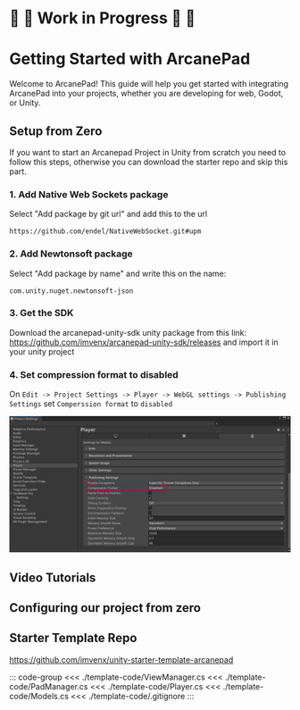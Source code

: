 # 🚧 👷 Work in Progress 👷 🚧
##
# Getting Started with ArcanePad

Welcome to ArcanePad! This guide will help you get started with integrating ArcanePad into your projects, whether you are developing for web, Godot, or Unity.

## Setup from Zero

If you want to start an Arcanepad Project in Unity from scratch you need to follow this steps, otherwise you can download the starter repo and skip this part.

### 1. Add Native Web Sockets package
Select "Add package by git url" and add this to the url
```
https://github.com/endel/NativeWebSocket.git#upm
```

### 2. Add Newtonsoft package
Select "Add package by name" and write this on the name:
```
com.unity.nuget.newtonsoft-json
```

### 3. Get the SDK
Download the arcanepad-unity-sdk unity package from this link: https://github.com/imvenx/arcanepad-unity-sdk/releases and import it in your unity project

### 4. Set compression format to disabled
On `Edit -> Project Settings -> Player -> WebGL settings -> Publishing Settings` set `Comperssion format` to `disabled` 

<img src="./comperssion-format.png" />

## Video Tutorials

## Configuring our project from zero

<YoutubeEmbed video-id="3Ehlu9WlKwU" />

## Starter Template Repo

https://github.com/imvenx/unity-starter-template-arcanepad

::: code-group
<<< ./template-code/ViewManager.cs
<<< ./template-code/PadManager.cs
<<< ./template-code/Player.cs
<<< ./template-code/Models.cs
<<< ./template-code/.gitignore
:::